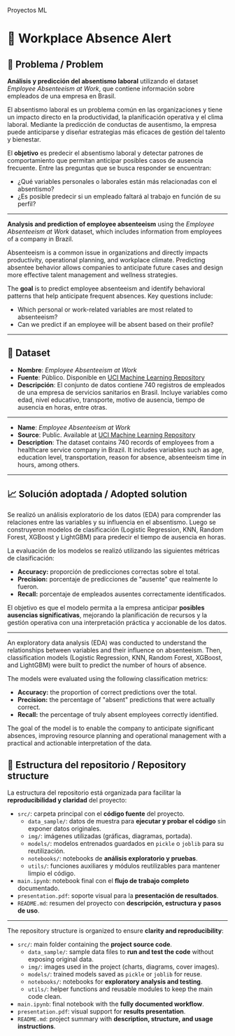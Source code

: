 Proyectos ML
#  🎯 Workplace Absence Alert 

## 📄 Problema / Problem

**Análisis y predicción del absentismo laboral** utilizando el dataset *Employee Absenteeism at Work*, que contiene información sobre empleados de una empresa en Brasil.

El absentismo laboral es un problema común en las organizaciones y tiene un impacto directo en la productividad, la planificación operativa y el clima laboral. Mediante la predicción de conductas de ausentismo, la empresa puede anticiparse y diseñar estrategias más eficaces de gestión del talento y bienestar.

El **objetivo** es predecir el absentismo laboral y detectar patrones de comportamiento que permitan anticipar posibles casos de ausencia frecuente. Entre las preguntas que se busca responder se encuentran:  
- ¿Qué variables personales o laborales están más relacionadas con el absentismo?
- ¿Es posible predecir si un empleado faltará al trabajo en función de su perfil?

---

**Analysis and prediction of employee absenteeism** using the *Employee Absenteeism at Work* dataset, which includes information from employees of a company in Brazil.

Absenteeism is a common issue in organizations and directly impacts productivity, operational planning, and workplace climate. Predicting absentee behavior allows companies to anticipate future cases and design more effective talent management and wellness strategies.

The **goal** is to predict employee absenteeism and identify behavioral patterns that help anticipate frequent absences. Key questions include:  
- Which personal or work-related variables are most related to absenteeism?  
- Can we predict if an employee will be absent based on their profile?

---

## 🔎 Dataset

- **Nombre**: *Employee Absenteeism at Work*
- **Fuente**: Público. Disponible en [UCI Machine Learning Repository](https://archive.ics.uci.edu/dataset/445/absenteeism+at+work)
- **Descripción**: El conjunto de datos contiene 740 registros de empleados de una empresa de servicios sanitarios en Brasil. Incluye variables como edad, nivel educativo, transporte, motivo de ausencia, tiempo de ausencia en horas, entre otras.
---
- **Name**: *Employee Absenteeism at Work*
- **Source**: Public. Available at [UCI Machine Learning Repository](https://archive.ics.uci.edu/dataset/445/absenteeism+at+work)
- **Description**: The dataset contains 740 records of employees from a healthcare service company in Brazil. It includes variables such as age, education level, transportation, reason for absence, absenteeism time in hours, among others.

---

## 📈 Solución adoptada / Adopted solution

Se realizó un análisis exploratorio de los datos (EDA) para comprender las relaciones entre las variables y su influencia en el absentismo. Luego se construyeron modelos de clasificación (Logistic Regression, KNN, Random Forest, XGBoost y LightGBM) para predecir el tiempo de ausencia en horas.

La evaluación de los modelos se realizó utilizando las siguientes métricas de clasificación:

- **Accuracy:** proporción de predicciones correctas sobre el total.
- **Precision:** porcentaje de predicciones de "ausente" que realmente lo fueron.
- **Recall:** porcentaje de empleados ausentes correctamente identificados.


El objetivo es que el modelo permita a la empresa anticipar **posibles ausencias significativas**, mejorando la planificación de recursos y la gestión operativa con una interpretación práctica y accionable de los datos.

---

An exploratory data analysis (EDA) was conducted to understand the relationships between variables and their influence on absenteeism. Then, classification models (Logistic Regression, KNN, Random Forest, XGBoost, and LightGBM) were built to predict the number of hours of absence.

The models were evaluated using the following classification metrics:

- **Accuracy:** the proportion of correct predictions over the total.
- **Precision:** the percentage of "absent" predictions that were actually correct.
- **Recall:** the percentage of truly absent employees correctly identified.

The goal of the model is to enable the company to anticipate significant absences, improving resource planning and operational management with a practical and actionable interpretation of the data.

## 📁 Estructura del repositorio / Repository structure
La estructura del repositorio está organizada para facilitar la **reproducibilidad y claridad** del proyecto:

- `src/`: carpeta principal con el **código fuente** del proyecto.
    - `data_sample/`: datos de muestra para **ejecutar y probar el código** sin exponer datos originales.
    - `img/`: imágenes utilizadas (gráficas, diagramas, portada).
    - `models/`: modelos entrenados guardados en `pickle` o `joblib` para su reutilización.
    - `notebooks/`: notebooks de **análisis exploratorio y pruebas**.
    - `utils/`: funciones auxiliares y módulos reutilizables para mantener limpio el código.
- `main.ipynb`: notebook final con el **flujo de trabajo completo** documentado.
- `presentation.pdf`: soporte visual para la **presentación de resultados**.
- `README.md`: resumen del proyecto con **descripción, estructura y pasos de uso**.

---

The repository structure is organized to ensure **clarity and reproducibility**:

- `src/`: main folder containing the **project source code**.
    - `data_sample/`: sample data files to **run and test the code** without exposing original data.
    - `img/`: images used in the project (charts, diagrams, cover images).
    - `models/`: trained models saved as `pickle` or `joblib` for reuse.
    - `notebooks/`: notebooks for **exploratory analysis and testing**.
    - `utils/`: helper functions and reusable modules to keep the main code clean.
- `main.ipynb`: final notebook with the **fully documented workflow**.
- `presentation.pdf`: visual support for **results presentation**.
- `README.md`: project summary with **description, structure, and usage instructions**.

